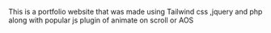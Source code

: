 This is a portfolio website that was made using Tailwind css ,jquery and php along with popular js plugin of animate on scroll or AOS
